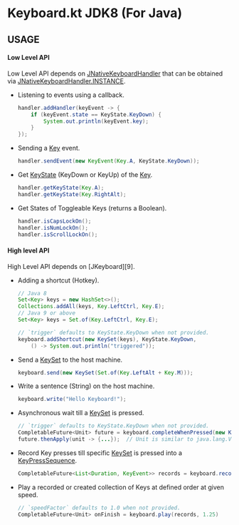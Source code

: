 # Keyboard.kt JDK8 (For Java)

## USAGE

#### Low Level API

Low Level API depends on [JNativeKeyboardHandler][1] that can be obtained via [JNativeKeyboardHandler.INSTANCE][2].

- Listening to events using a callback.
  ```java
  handler.addHandler(keyEvent -> {
      if (keyEvent.state == KeyState.KeyDown) {
          System.out.println(keyEvent.key);
      }
  });
  ```
- Sending a [Key][3] event.
  ```java
  handler.sendEvent(new KeyEvent(Key.A, KeyState.KeyDown));
  ```
- Get [KeyState][7] (KeyDown or KeyUp) of the [Key][3].
  ```java
  handler.getKeyState(Key.A);
  handler.getKeyState(Key.RightAlt);
  ```
- Get States of Toggleable Keys (returns a Boolean).
  ```java
  handler.isCapsLockOn();
  handler.isNumLockOn();
  handler.isScrollLockOn();
  ```

#### High level API

High Level API depends on [JKeyboard][9].

- Adding a shortcut (Hotkey).
  ```java
  // Java 8
  Set<Key> keys = new HashSet<>();
  Collections.addAll(keys, Key.LeftCtrl, Key.E);
  // Java 9 or above
  Set<Key> keys = Set.of(Key.LeftCtrl, Key.E);

  // `trigger` defaults to KeyState.KeyDown when not provided.
  keyboard.addShortcut(new KeySet(keys), KeyState.KeyDown,
      () -> System.out.println("triggered"));
  ```
- Send a [KeySet][5] to the host machine.
  ```java
  keyboard.send(new KeySet(Set.of(Key.LeftAlt + Key.M)));
  ```
- Write a sentence (String) on the host machine.
  ```java
  keyboard.write("Hello Keyboard!");
  ```
- Asynchronous wait till a [KeySet][5] is pressed.
  ```java
  // `trigger` defaults to KeyState.KeyDown when not provided.
  CompletableFuture<Unit> future = keyboard.completeWhenPressed(new KeySet(Set.of(Key.LeftCtrl + Key.LeftShift + Key.R)), KeyState.KeyDown);
  future.thenApply(unit -> {...});  // Unit is similar to java.lang.Void a singleton object.
  ```
- Record Key presses till specific [KeySet][5] is pressed into a [KeyPressSequence][6].
  ```java
  CompletableFuture<List<Duration, KeyEvent>> records = keyboard.recordTill(new KeySet(Set.of(Key.LeftAlt + Key.A)));
  ```
- Play a recorded or created collection of Keys at defined order at given speed.
  ```java
  // `speedFactor` defaults to 1.0 when not provided.
  CompletableFuture<Unit> onFinish = keyboard.play(records, 1.25)
  ```

[1]: https://github.com/Animeshz/keyboard-mouse-kt/blob/master/keyboard/src/commonMain/kotlin/com/github/animeshz/keyboard-kt/NativeKeyboardHandler.kt

[2]: https://github.com/Animeshz/keyboard-mouse-kt/blob/master/keyboard/src/commonMain/kotlin/com/github/animeshz/keyboard-kt/NativeKeyboardHandler.kt

[3]: https://github.com/Animeshz/keyboard-mouse-kt/blob/master/keyboard/src/commonMain/kotlin/com/github/animeshz/keyboard-kt/entity/Key.kt

[4]: https://github.com/Animeshz/keyboard-mouse-kt/blob/master/keyboard/src/commonMain/kotlin/com/github/animeshz/keyboard-kt/Keyboard.kt

[5]: https://github.com/Animeshz/keyboard-mouse-kt/blob/master/keyboard/src/commonMain/kotlin/com/github/animeshz/keyboard-kt/entity/KeySet.kt

[6]: https://github.com/Animeshz/keyboard-mouse-kt/blob/master/keyboard/src/commonMain/kotlin/com/github/animeshz/keyboard-kt/Keyboard.kt#L33

[7]: https://github.com/Animeshz/keyboard-mouse-kt/blob/master/keyboard/src/commonMain/kotlin/com/github/animeshz/keyboard-kt/events/KeyEvent.kt
